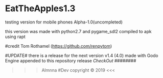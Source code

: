 # EatTheApples1.3
testing version for mobile phones Alpha-1.0(uncompleted)

this version was made with python2.7 and pygame_sdl2
compiled to apk using rapt 

#credit Tom Rothamel (https://github.com/renpytom)


#UPDATE#
there is a release for the next version v1.4 (4.0) 
made with Godo Engine appended 
to this repository release *CheckOut* 
########


>>> Almnna #Dev copyright © 2019 <<<
